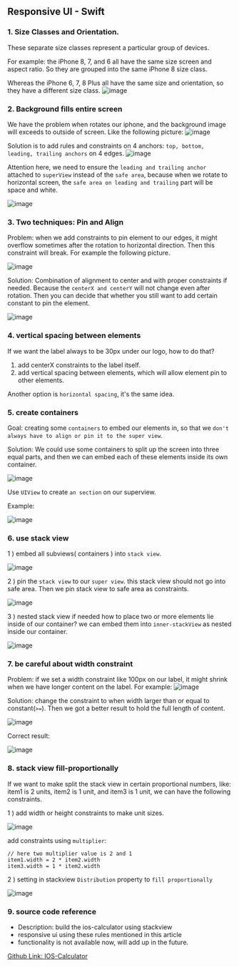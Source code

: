 ## Responsive UI - Swift


### 1.  Size Classes and Orientation.

These separate size classes represent a particular group of devices.

For example: the iPhone 8, 7, and 6 all have the same size screen and aspect ratio. So they are grouped into the same iPhone 8 size class. 

Whereas the iPhone 6, 7, 8 Plus all have the same size and orientation, so they have a different size class.
![image](../assets/devices.png ':size=278x575')


### 2. Background fills entire screen

We have the problem when rotates our iphone, and the background image will exceeds to outside of screen. Like the following picture:
![image](../assets/background.png ':size=430x478')

Solution is to add rules and constraints on 4 anchors: `top, bottom, leading, trailing anchors` on 4 edges. 
![image](../assets/addConstraints.png ':size=341x396')

Attention here, we need to ensure the `leading and trailing anchor` attached to `superView`  instead of the `safe area`, because when we rotate to horizontal screen, the `safe area on leading and trailing` part will be space and white.

![image](../assets/superView.png ':size=646x247')

### 3. Two techniques: Pin and Align
Problem: when we add constraints to pin element to our edges, it might overflow sometimes after the rotation to horizontal direction. Then this constraint will break. For example the following picture.

![image](../assets/pinOverflow.png ':size=332x281')

Solution: Combination of alignment to center and with proper constraints if needed. Because the `centerX and centerY` will not change even after rotation.
Then you can decide that whether you still want to add certain constant to pin the element.

![image](../assets/alignAndPin.png ':size=282x277')

### 4. vertical spacing between elements
If we want the label always to be 30px under our logo, how to do that?
1) add centerX constraints to the label itself.
2) add vertical spacing between elements, which will allow element pin to other elements.

Another option is `horizontal spacing`, it's the same idea.


### 5. create containers 
Goal:  creating some `containers` to embed our elements in, so that we `don't always have to align or pin it to the super view`.

Solution:
We could use some containers to split up the screen into three equal parts, and then we can embed each of these elements inside its own container. 

![image](../assets/container00.png ':size=238x482')

Use `UIView` to create `an section` on our superview.

Example:

![image](../assets/container.png ':size=422x262')

### 6. use stack view

1 ) embed all subviews( containers ) into `stack view`.

![image](../assets/embedStackView.png ':size=405x550')

2 ) pin the `stack view` to our `super view`. this stack view should not go into safe area. Then we  pin stack view to safe area as constraints.

![image](../assets/pintoSafearea.png ':size=323x196')

3 ) nested stack view if needed
how to place two or more elements lie inside of our container? we can embed them into `inner-stackView` as nested inside our container. 

![image](../assets/nestedStackView.png ':size=422x260')

### 7. be careful about width constraint
Problem: if we set a width constraint like 100px on our label, it might shrink when we have longer content on the label. For example:
![image](../assets/widthShrink.png ':size=147x75')

Solution: change the constraint to when width larger than or equal to constant(`>=`). Then we got a better result to hold the full length of content.

![image](../assets/widthconstraint.png ':size=613x299')

Correct result:

![image](../assets/correctWidth.png ':size=152x43')

### 8. stack view fill-proportionally
If we want to make split the stack view in certain proportional numbers, like: item1 is 2 units, item2 is 1 unit, and item3 is 1 unit, we can have the following constraints.

1 ) add width or height constraints to make unit sizes.

![image](../assets/stackcells.png ':size=354x179')

add constraints using `multiplier`:
```
// here two multiplier value is 2 and 1
item1.width = 2 * item2.width
item3.width = 1 * item2.width
```
2 ) setting in stackview `Distribution` property to `fill proportionally`

 ![image](../assets/proportionally.png ':size=411x256')


### 9. source code reference
* Description: build the ios-calculator using stackview
* responsive ui using these rules mentioned in this article
* functionality is not available now, will add up in the future.

[Github Link: IOS-Calculator](https://github.com/jialihan/IOS-Calculator)






